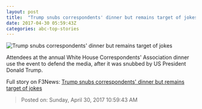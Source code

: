 ```yaml
---
layout: post
title:  "Trump snubs correspondents' dinner but remains target of jokes"
date: 2017-04-30 05:59:43Z
categories: abc-top-stories
---
```


![Trump snubs correspondents' dinner but remains target of jokes](http://www.abc.net.au/news/image/8484104-1x1-700x700.jpg)

Attendees at the annual White House Correspondents' Association dinner use the event to defend the media, after it was snubbed by US President Donald Trump.


Full story on F3News: [Trump snubs correspondents' dinner but remains target of jokes](http://www.f3nws.com/n/4HaFpC)

> Posted on: Sunday, April 30, 2017 10:59:43 AM
